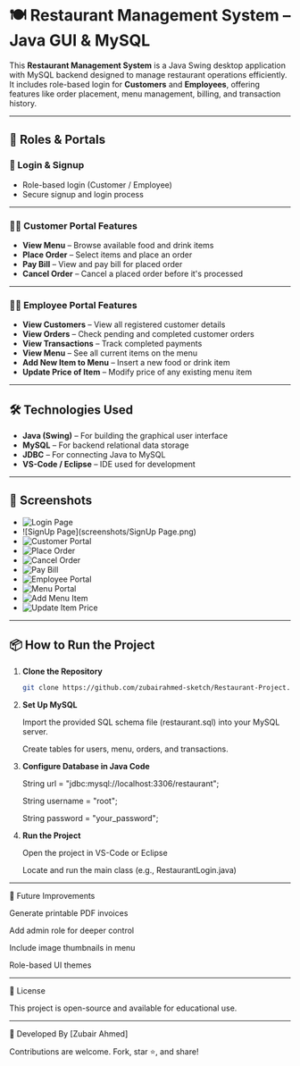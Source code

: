 # 🍽️ Restaurant Management System – Java GUI & MySQL

This **Restaurant Management System** is a Java Swing desktop application with MySQL backend designed to manage restaurant operations efficiently. It includes role-based login for **Customers** and **Employees**, offering features like order placement, menu management, billing, and transaction history.

---

## 👥 Roles & Portals

### 🔐 Login & Signup
- Role-based login (Customer / Employee)
- Secure signup and login process

---

### 🧑‍🍳 Customer Portal Features
- **View Menu** – Browse available food and drink items
- **Place Order** – Select items and place an order
- **Pay Bill** – View and pay bill for placed order
- **Cancel Order** – Cancel a placed order before it's processed

---

### 👨‍💼 Employee Portal Features
- **View Customers** – View all registered customer details
- **View Orders** – Check pending and completed customer orders
- **View Transactions** – Track completed payments
- **View Menu** – See all current items on the menu
- **Add New Item to Menu** – Insert a new food or drink item
- **Update Price of Item** – Modify price of any existing menu item

---

## 🛠️ Technologies Used

- **Java (Swing)** – For building the graphical user interface
- **MySQL** – For backend relational data storage
- **JDBC** – For connecting Java to MySQL
- **VS-Code / Eclipse** – IDE used for development

---

## 📸 Screenshots


- ![Login Page](screenshots/LoginPage.png)
- ![SignUp Page](screenshots/SignUp Page.png)
- ![Customer Portal](screenshots/CustomerPortal.png)
- ![Place Order](screenshots/PlaceOrder.png)
- ![Cancel Order](screenshots/CancelOrder.png)
- ![Pay Bill](screenshots/PayBill.png)
- ![Employee Portal](screenshots/EmployeePortal.png)
- ![Menu Portal](screenshots/MenuPortal.png)
- ![Add Menu Item](screenshots/AddNewItem.png)
- ![Update Item Price](screenshots/UpdatePrice.png)


---

## 📦 How to Run the Project

1. **Clone the Repository**
     ```bash
     git clone https://github.com/zubairahmed-sketch/Restaurant-Project.git


2. **Set Up MySQL**

    Import the provided SQL schema file (restaurant.sql) into your MySQL server.

    Create tables for users, menu, orders, and transactions.
  

3. **Configure Database in Java Code**
   
    String url = "jdbc:mysql://localhost:3306/restaurant";
  
    String username = "root";
  
    String password = "your_password";


4. **Run the Project**

    Open the project in VS-Code or Eclipse

    Locate and run the main class (e.g., RestaurantLogin.java)
   
  
---

🔮 Future Improvements

   Generate printable PDF invoices

   Add admin role for deeper control

   Include image thumbnails in menu

   Role-based UI themes
    

---

📄 License

   This project is open-source and available for educational use.


---

🙌 Developed By
   [Zubair Ahmed]
   
   Contributions are welcome. Fork, star ⭐, and share!
